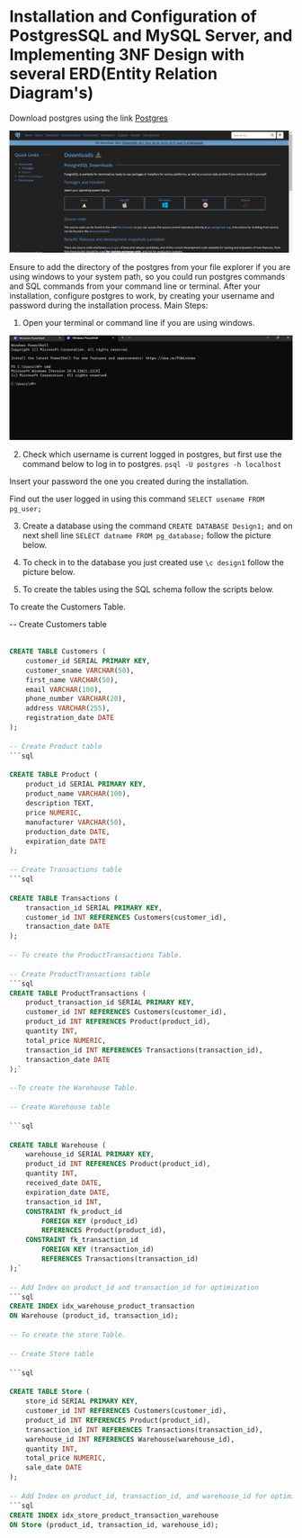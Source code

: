 # Installation and Configuration of PostgresSQL and MySQL Server, and Implementing 3NF Design with several ERD(Entity Relation Diagram's)

Download postgres using the link [Postgres](https://www.postgresql.org/download/)

<img src="Images/Website-to-download-Postgres.png" alt="Website-to-download-Postgres.png">

Ensure to add the directory of the postgres from your file explorer if you are using windows to your system path, so you could run postgres commands and SQL commands from your command line or terminal.
After your installation, configure postgres to work, by creating your username and password during the installation process.
Main Steps:
1.	Open your terminal or command line if you are using windows.

<img src="Images/Open-terminal-1.png" alt="Open-terminal-1.png">

2.	Check which username is current logged in postgres, but first use the command below to log in to postgres. 
`psql -U postgres -h localhost`

Insert your password the one you created during the installation.
 

 Find out the user logged in using this command `SELECT usename FROM pg_user;`
 

3.	 Create a database using the command `CREATE DATABASE Design1;` and on next shell line `SELECT datname FROM pg_database;` follow the picture below.
 
4.	 To check in to the database you just created use  `\c design1` follow the picture below.
 
5.	To  create the tables using the SQL schema follow the scripts below.

To create the Customers Table.


-- Create Customers table
```sql

CREATE TABLE Customers (
    customer_id SERIAL PRIMARY KEY,
    customer_sname VARCHAR(50),
    first_name VARCHAR(50),
    email VARCHAR(100),
    phone_number VARCHAR(20),
    address VARCHAR(255),
    registration_date DATE
);

-- Create Product table
```sql

CREATE TABLE Product (
    product_id SERIAL PRIMARY KEY,
    product_name VARCHAR(100),
    description TEXT,
    price NUMERIC,
    manufacturer VARCHAR(50),
    production_date DATE,
    expiration_date DATE
);

-- Create Transactions table
```sql

CREATE TABLE Transactions (
    transaction_id SERIAL PRIMARY KEY,
    customer_id INT REFERENCES Customers(customer_id),
    transaction_date DATE
);

-- To create the ProductTransactions Table.

-- Create ProductTransactions table
```sql
CREATE TABLE ProductTransactions (
    product_transaction_id SERIAL PRIMARY KEY,
    customer_id INT REFERENCES Customers(customer_id),
    product_id INT REFERENCES Product(product_id),
    quantity INT,
    total_price NUMERIC,
    transaction_id INT REFERENCES Transactions(transaction_id),
    transaction_date DATE
);`

--To create the Warehouse Table.

-- Create Warehouse table

```sql

CREATE TABLE Warehouse (
    warehouse_id SERIAL PRIMARY KEY,
    product_id INT REFERENCES Product(product_id),
    quantity INT,
    received_date DATE,
    expiration_date DATE,
    transaction_id INT,
    CONSTRAINT fk_product_id
        FOREIGN KEY (product_id)
        REFERENCES Product(product_id),
    CONSTRAINT fk_transaction_id
        FOREIGN KEY (transaction_id)
        REFERENCES Transactions(transaction_id)
);`

-- Add Index on product_id and transaction_id for optimization
```sql
CREATE INDEX idx_warehouse_product_transaction
ON Warehouse (product_id, transaction_id);

-- To create the store Table.

-- Create Store table

```sql

CREATE TABLE Store (
    store_id SERIAL PRIMARY KEY,
    customer_id INT REFERENCES Customers(customer_id),
    product_id INT REFERENCES Product(product_id),
    transaction_id INT REFERENCES Transactions(transaction_id),
    warehouse_id INT REFERENCES Warehouse(warehouse_id),
    quantity INT,
    total_price NUMERIC,
    sale_date DATE
);

-- Add Index on product_id, transaction_id, and warehouse_id for optimization
```sql
CREATE INDEX idx_store_product_transaction_warehouse
ON Store (product_id, transaction_id, warehouse_id);








